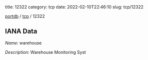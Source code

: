 title: 12322
category: tcp
date: 2022-02-10T22:46:10
slug: tcp/12322

[portdb](/) / [tcp](/category/tcp.html) / 12322


## IANA Data

_Name:_ warehouse

_Description:_ Warehouse Monitoring Syst

